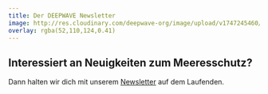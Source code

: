 ```yaml
---
title: Der DEEPWAVE Newsletter
image: http://res.cloudinary.com/deepwave-org/image/upload/v1747245460/deepwave.org/Newsletter_Barbara.jpg
overlay: rgba(52,110,124,0.41)
---
```


## Interessiert an Neuigkeiten zum Meeresschutz?

Dann halten wir dich mit unserem [Newsletter](https://www.deepwave.org/newsletter) auf dem Laufenden.